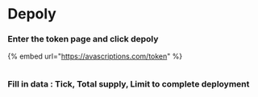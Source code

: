 # Depoly

### Enter the token page and click depoly

{% embed url="<https://avascriptions.com/token>" %}

<figure><img src="https://1386773700-files.gitbook.io/~/files/v0/b/gitbook-x-prod.appspot.com/o/spaces%2Fqy4KBPMImpPIorbU0BJL%2Fuploads%2Fxmt168pRb5jRy0Zj2L1n%2F%E6%88%AA%E5%B1%8F2023-11-30%2016.27.41.png?alt=media&#x26;token=df1aa81c-a7f3-420e-b500-708927269795" alt=""><figcaption></figcaption></figure>

### Fill in data : Tick, Total supply, Limit  to complete deployment

<figure><img src="https://1386773700-files.gitbook.io/~/files/v0/b/gitbook-x-prod.appspot.com/o/spaces%2Fqy4KBPMImpPIorbU0BJL%2Fuploads%2Fk8mUHFjRU6isio4IH8JY%2F%E6%88%AA%E5%B1%8F2023-11-30%2016.34.39.png?alt=media&#x26;token=fcde4905-0e7b-4ea4-ad07-76d7c10d3e51" alt=""><figcaption></figcaption></figure>
